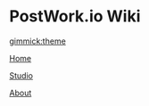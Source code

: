 # PostWork.io Wiki
[gimmick:theme](slate)

[Home](http://postwork.io)

[Studio](http://studio.postwork.io)

[About](index.md)

